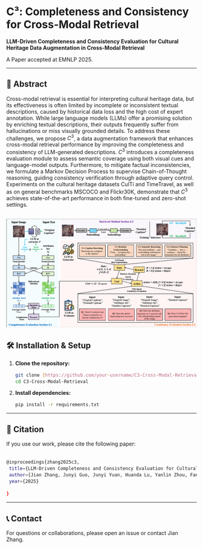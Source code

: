 # C³: Completeness and Consistency for Cross-Modal Retrieval

**LLM-Driven Completeness and Consistency Evaluation for Cultural Heritage Data Augmentation in Cross-Modal Retrieval**

A Paper accepted at EMNLP 2025.

---

## 📖 Abstract

Cross-modal retrieval is essential for interpreting cultural heritage data, but its effectiveness is often limited by incomplete or inconsistent textual descriptions, caused by historical data loss and the high cost of expert annotation. While large language models (LLMs) offer a promising solution by enriching textual descriptions, their outputs frequently suffer from hallucinations or miss visually grounded details. To address these challenges, we propose $C^3$, a data augmentation framework that enhances cross-modal retrieval performance by improving the completeness and consistency of LLM-generated descriptions. $C^3$ introduces a completeness evaluation module to assess semantic coverage using both visual cues and language-model outputs. Furthermore, to mitigate factual inconsistencies, we formulate a Markov Decision Process to supervise Chain-of-Thought reasoning, guiding consistency verification through adaptive query control. Experiments on the cultural heritage datasets CulTi and TimeTravel, as well as on general benchmarks MSCOCO and Flickr30K, demonstrate that $C^3$ achieves state-of-the-art performance in both fine-tuned and zero-shot settings. 

![fig](./fig.png)
---

## 🛠️ Installation & Setup

1.  **Clone the repository:**
    ```bash
    git clone [https://github.com/your-username/C3-Cross-Modal-Retrieval.git](https://github.com/your-username/C3-Cross-Modal-Retrieval.git)
    cd C3-Cross-Modal-Retrieval
    ```



2.  **Install dependencies:**
    ```bash
    pip install -r requirements.txt
    ```


---
## 📜 Citation
If you use our work, please cite the following paper:

 ```bash

@inproceedings{zhang2025c3,
  title={LLM-Driven Completeness and Consistency Evaluation for Cultural Heritage Data Augmentation in Cross-Modal Retrieval},
  author={Jian Zhang, Junyi Guo, Junyi Yuan, Huanda Lu, Yanlin Zhou, Fangyu Wu, Qiufeng Wang, Dongming Lu},
  year={2025}

}
 ```

---
## 📞 Contact
For questions or collaborations, please open an issue or contact Jian Zhang.
